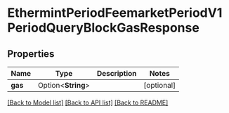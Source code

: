 # EthermintPeriodFeemarketPeriodV1PeriodQueryBlockGasResponse

## Properties

Name | Type | Description | Notes
------------ | ------------- | ------------- | -------------
**gas** | Option<**String**> |  | [optional]

[[Back to Model list]](../README.md#documentation-for-models) [[Back to API list]](../README.md#documentation-for-api-endpoints) [[Back to README]](../README.md)


